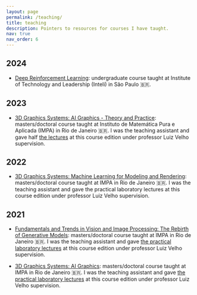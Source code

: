 ```yaml
---
layout: page
permalink: /teaching/
title: teaching
description: Pointers to resources for courses I have taught.
nav: true
nav_order: 6
---
```



## 2024

- [Deep Reinforcement Learning](https://hallpaz.github.io/drl/): undergraduate course taught at Institute of Technology and Leadership (Inteli) in São Paulo 🇧🇷.

## 2023

- [3D Graphics Systems: AI Graphics - Theory and Practice](https://lvelho.impa.br/i3d23/): masters/doctoral course taught at Instituto de Matemática Pura e Aplicada (IMPA) in Rio de Janeiro 🇧🇷. I was the teaching assistant and gave half [the lectures](https://youtube.com/playlist?list=PLo4jXE-LdDTTp-EDgxbkxPTymyRanBVr-&si=TvmYIUIpZf84zTb0) at this course edition under professor Luiz Velho supervision.

## 2022

- [3D Graphics Systems: Machine Learning for Modeling and Rendering](https://lvelho.impa.br/i3d22/): masters/doctoral course taught at IMPA in Rio de Janeiro 🇧🇷. I was the teaching assistant and gave the practical laboratory lectures at this course edition under professor Luiz Velho supervision.


## 2021


- [Fundamentals and Trends in Vision and Image Processing: The Rebirth of Generative Models](https://lvelho.impa.br/ip21a/): masters/doctoral course taught at IMPA in Rio de Janeiro 🇧🇷. I was the teaching assistant and gave [the practical laboratory lectures](https://lvelho.impa.br/ip21a/lectures/lab.html) at this course edition under professor Luiz Velho supervision.

- [3D Graphics Systems: AI Graphics](https://lvelho.impa.br/i3d21/): masters/doctoral course taught at IMPA in Rio de Janeiro 🇧🇷. I was the teaching assistant and gave [the practical laboratory lectures](https://www.youtube.com/playlist?list=PLo4jXE-LdDTR5b97ZiJ-HL_qgvBMFFp61) at this course edition under professor Luiz Velho supervision.


<!-- For now, this page is assumed to be a static description of your courses. You can convert it to a collection similar to `_projects/` so that you can have a dedicated page for each course.

Organize your courses by years, topics, or universities, however you like! -->
